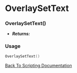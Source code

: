 # OverlaySetText

### OverlaySetText()
- ***Returns:*** 

### Usage

```Lua
OverlaySetText()
```


[Back To Scripting Documentation](../README.md)
